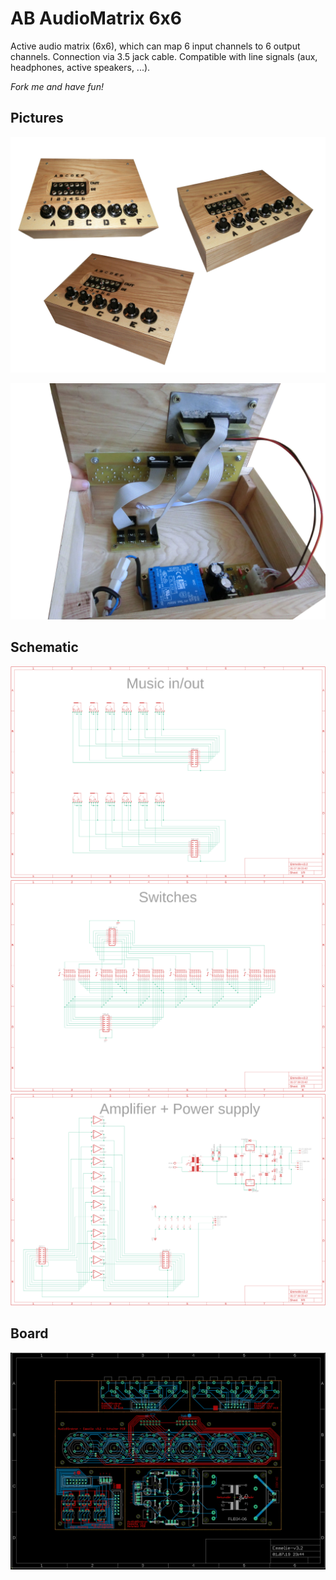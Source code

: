 # AB AudioMatrix 6x6

Active audio matrix (6x6), which can map 6 input channels to 6 output channels. Connection via 3.5 jack cable. Compatible with line signals (aux, headphones, active speakers, ...).

*Fork me and have fun!*


## Pictures

![Foto: Collage Audio Matrix](doku/Audio-Matrix-Emmelie-v3.2-Collage.jpg)

![Foto: Das innere der Audio Matrix](doku/Audio-Matrix-Emmelie-v3.2-Einblicke.jpg)


## Schematic

![LED Ring Schematic](doku/Emmelie-v3.2-sch-1.png)
![LED Ring Schematic](doku/Emmelie-v3.2-sch-2.png)
![LED Ring Schematic](doku/Emmelie-v3.2-sch-3.png)


## Board

![LED Ring Schematic](doku/Emmelie-v3.2-brd.png)
